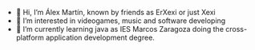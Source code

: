 - 👋 Hi, I’m Álex Martín, known by friends as ErXexi or just Xexi
- 👀 I’m interested in videogames, music and software developing
- 🌱 I’m currently learning java as IES Marcos Zaragoza doing the cross-platform application development degree.

<!---
ErXexi/ErXexi is a ✨ special ✨ repository because its `README.md` (this file) appears on your GitHub profile.
You can click the Preview link to take a look at your changes.
--->
